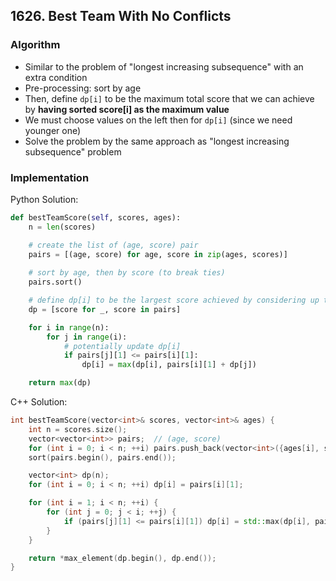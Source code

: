 ## 1626. Best Team With No Conflicts
### Algorithm
- Similar to the problem of "longest increasing subsequence" with an extra condition
- Pre-processing: sort by age
- Then, define `dp[i]` to be the maximum total score that we can achieve by **having sorted score[i] as the maximum value**
- We must choose values on the left then for `dp[i]` (since we need younger one)
- Solve the problem by the same approach as "longest increasing subsequence" problem
### Implementation
Python Solution:
```python
def bestTeamScore(self, scores, ages):
    n = len(scores)

    # create the list of (age, score) pair
    pairs = [(age, score) for age, score in zip(ages, scores)]
    
    # sort by age, then by score (to break ties)
    pairs.sort()

    # define dp[i] to be the largest score achieved by considering up to i and INCLUDE i
    dp = [score for _, score in pairs]

    for i in range(n):
        for j in range(i):
            # potentially update dp[i]
            if pairs[j][1] <= pairs[i][1]:
                dp[i] = max(dp[i], pairs[i][1] + dp[j])

    return max(dp)
```
C++ Solution:
```cpp
int bestTeamScore(vector<int>& scores, vector<int>& ages) {
    int n = scores.size();
    vector<vector<int>> pairs;  // (age, score)
    for (int i = 0; i < n; ++i) pairs.push_back(vector<int>({ages[i], scores[i]}));
    sort(pairs.begin(), pairs.end());

    vector<int> dp(n);
    for (int i = 0; i < n; ++i) dp[i] = pairs[i][1];

    for (int i = 1; i < n; ++i) {
        for (int j = 0; j < i; ++j) {
            if (pairs[j][1] <= pairs[i][1]) dp[i] = std::max(dp[i], pairs[i][1] + dp[j]);
        }
    }

    return *max_element(dp.begin(), dp.end());
}
```